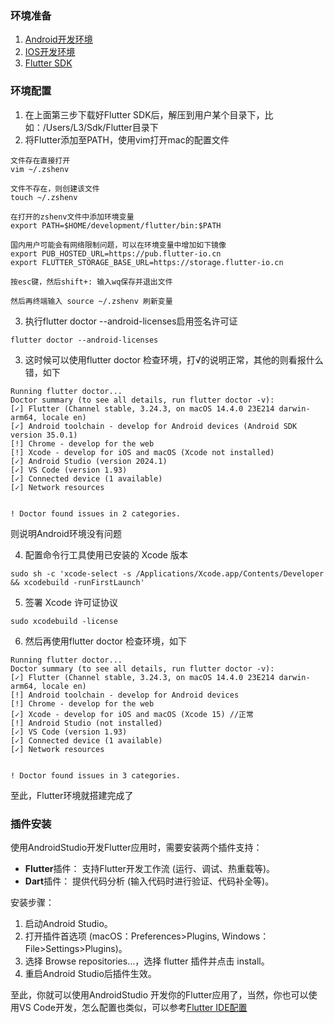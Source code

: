 ### 环境准备

1. [Android开发环境](../Android/环境搭建.md)
2. [IOS开发环境](../Ios/环境搭建.md)
3. [Flutter SDK](https://docs.flutter.cn/release/archive)

### 环境配置

1. 在上面第三步下载好Flutter SDK后，解压到用户某个目录下，比如：/Users/L3/Sdk/Flutter目录下
2. 将Flutter添加至PATH，使用vim打开mac的配置文件

```
文件存在直接打开
vim ~/.zshenv

文件不存在，则创建该文件 
touch ~/.zshenv

在打开的zshenv文件中添加环境变量
export PATH=$HOME/development/flutter/bin:$PATH

国内用户可能会有网络限制问题，可以在环境变量中增加如下镜像
export PUB_HOSTED_URL=https://pub.flutter-io.cn
export FLUTTER_STORAGE_BASE_URL=https://storage.flutter-io.cn

按esc键，然后shift+: 输入wq保存并退出文件

然后再终端输入 source ~/.zshenv 刷新变量
```

3. 执行flutter doctor --android-licenses启用签名许可证

```
flutter doctor --android-licenses
```



3. 这时候可以使用flutter doctor 检查环境，打√的说明正常，其他的则看报什么错，如下

```
Running flutter doctor...
Doctor summary (to see all details, run flutter doctor -v):
[✓] Flutter (Channel stable, 3.24.3, on macOS 14.4.0 23E214 darwin-arm64, locale en)
[✓] Android toolchain - develop for Android devices (Android SDK version 35.0.1)
[!] Chrome - develop for the web
[!] Xcode - develop for iOS and macOS (Xcode not installed)
[✓] Android Studio (version 2024.1)
[✓] VS Code (version 1.93)
[✓] Connected device (1 available)
[✓] Network resources


! Doctor found issues in 2 categories.
```

则说明Android环境没有问题

4. 配置命令行工具使用已安装的 Xcode 版本

```
sudo sh -c 'xcode-select -s /Applications/Xcode.app/Contents/Developer && xcodebuild -runFirstLaunch'
```

5. 签署 Xcode 许可证协议

```
sudo xcodebuild -license
```

6. 然后再使用flutter doctor 检查环境，如下

```
Running flutter doctor...
Doctor summary (to see all details, run flutter doctor -v):
[✓] Flutter (Channel stable, 3.24.3, on macOS 14.4.0 23E214 darwin-arm64, locale en)
[!] Android toolchain - develop for Android devices
[!] Chrome - develop for the web
[✓] Xcode - develop for iOS and macOS (Xcode 15) //正常
[!] Android Studio (not installed)
[✓] VS Code (version 1.93)
[✓] Connected device (1 available)
[✓] Network resources


! Doctor found issues in 3 categories.
```

至此，Flutter环境就搭建完成了

### 插件安装

使用AndroidStudio开发Flutter应用时，需要安装两个插件支持：

- **Flutter**插件： 支持Flutter开发工作流 (运行、调试、热重载等)。
- **Dart**插件： 提供代码分析 (输入代码时进行验证、代码补全等)。

安装步骤：

1. 启动Android Studio。
2. 打开插件首选项 (macOS：Preferences>Plugins, Windows：File>Settings>Plugins)。
3. 选择 Browse repositories…，选择 flutter 插件并点击 install。
4. 重启Android Studio后插件生效。

至此，你就可以使用AndroidStudio 开发你的Flutter应用了，当然，你也可以使用VS Code开发，怎么配置也类似，可以参考[Flutter IDE配置](https://book.flutterchina.club/chapter1/install_flutter.html#_1-3-2-ide%E9%85%8D%E7%BD%AE%E4%B8%8E%E4%BD%BF%E7%94%A8)